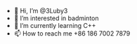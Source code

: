 - 👋 Hi, I’m @3Luby3
- 👀 I’m interested in badminton
- 🌱 I’m currently learning C++
- 📫 How to reach me +86 186 7002 7879

<!---
3Luby3/3Luby3 is a ✨ special ✨ repository because its `README.md` (this file) appears on your GitHub profile.
You can click the Preview link to take a look at your changes.
--->
